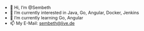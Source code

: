 - 👋 Hi, I’m @Sembeth
- 👀 I’m currently interested in Java, Go, Angular, Docker, Jenkins
- 🌱 I’m currently learning Go, Angular
- 📫 My E-Mail: sembeth@live.de 
